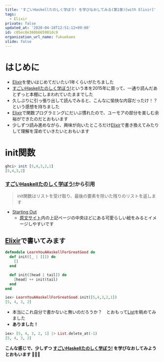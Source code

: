 ```yaml
---
title: 'すごいHaskellたのしく学ぼう! を学びなおしてみる(第1章)[with Elixir]'
tags:
  - Elixir
private: false
updated_at: '2020-04-18T12:51:12+09:00'
id: c85ec8e360b665981dc9
organization_url_name: fukuokaex
slide: false
---
```

# はじめに
- [Elixir](https://elixir-lang.org/)を使いはじめてだいたい1年くらいがたちました
- [すごいHaskellたのしく学ぼう!](https://www.amazon.co.jp/dp/4274068854/)という本を2015年に買って、一通り読んだあとずっと本棚にしまわれていたままでした
- 久しぶりに引っ張り出して読んでみると、こんなに愉快な内容だったけ！？　という感想を持ちました
- [Elixir](https://elixir-lang.org/)で関数プログラミングにだいぶ慣れたので、ユーモアの部分を楽しむ余裕ができたのだとおもいます
- 少しずつ読み進めながら、興味が向いたところだけ[Elixir](https://elixir-lang.org/)で書き換えてみたりして理解を深めていきたいとおもいます

# init関数

```Haskell
ghci> init [5,4,3,2,1]  
[5,4,3,2]  
```

### [すごいHaskellたのしく学ぼう!](https://www.amazon.co.jp/dp/4274068854/)から引用
> init関数はリストを受け取り、最後の要素を除いた残りのリストを返します

- [Starting Out](http://learnyouahaskell.com/starting-out)
    - [原文サイト](http://learnyouahaskell.com/chapters)内の上記ページの中央ほどにある可愛らしい絵をみるとイメージしやすいです

## [Elixir](https://elixir-lang.org/)で書いてみます

```Elixir
defmodule LearnYouAHaskellForGreatGood do
  def init([_ | []]) do
    []
  end

  def init([head | tail]) do
    [head] ++ init(tail)
  end
end
```

```Elixir
iex> LearnYouAHaskellForGreatGood.init([5,4,3,2,1]) 
[5, 4, 3, 2]
```
- 本当にこれ自分で書かないと無いのだろうか？　とおもって[List](https://hexdocs.pm/elixir/List.html#content)を眺めてみました
- **ありました！**

```Elixir
iex> [5, 4, 3, 2, 1] |> List.delete_at(-1)
[5, 4, 3, 2]
```

**こんな感じで、少しずつ [すごいHaskellたのしく学ぼう!](https://www.amazon.co.jp/dp/4274068854/) を学びなおしてみようとおもいます :rocket::rocket::rocket:**
